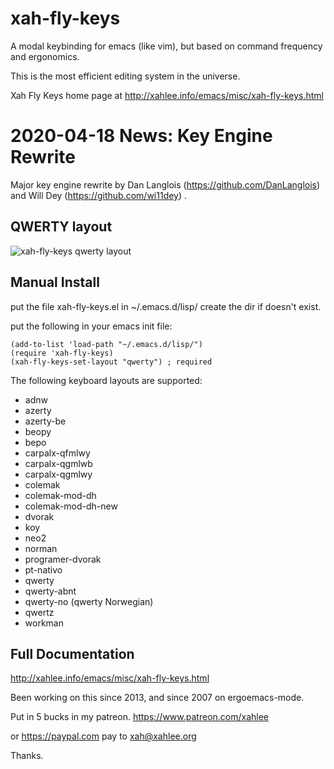 xah-fly-keys
===================

A modal keybinding for emacs (like vim), but based on command frequency and ergonomics.

This is the most efficient editing system in the universe.

Xah Fly Keys home page at
http://xahlee.info/emacs/misc/xah-fly-keys.html

2020-04-18 News: Key Engine Rewrite
===================

Major key engine rewrite by Dan Langlois (https://github.com/DanLanglois) and Will Dey (https://github.com/wi11dey) .

QWERTY layout
-------------------
![xah-fly-keys qwerty layout](xah_fly_keys_qwerty_layout_2020-04-18_4fgyk.png)

Manual Install
-------------------

put the file xah-fly-keys.el in ~/.emacs.d/lisp/
create the dir if doesn't exist.

put the following in your emacs init file:

```elisp
(add-to-list 'load-path "~/.emacs.d/lisp/")
(require 'xah-fly-keys)
(xah-fly-keys-set-layout "qwerty") ; required
```

The following keyboard layouts are supported:

* adnw
* azerty
* azerty-be
* beopy
* bepo
* carpalx-qfmlwy
* carpalx-qgmlwb
* carpalx-qgmlwy
* colemak
* colemak-mod-dh
* colemak-mod-dh-new
* dvorak
* koy
* neo2
* norman
* programer-dvorak
* pt-nativo
* qwerty
* qwerty-abnt
* qwerty-no (qwerty Norwegian)
* qwertz
* workman

Full Documentation
-------------------

http://xahlee.info/emacs/misc/xah-fly-keys.html

Been working on this since 2013, and since 2007 on ergoemacs-mode.

Put in 5 bucks in my patreon.
https://www.patreon.com/xahlee

or https://paypal.com
pay to xah@xahlee.org

Thanks.
